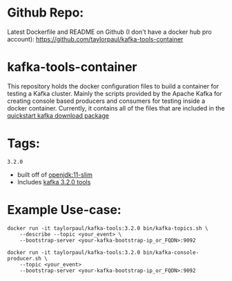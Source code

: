 # Github Repo:
Latest Dockerfile and README on Github (I don't have a docker hub pro account): https://github.com/taylorpaul/kafka-tools-container

# kafka-tools-container
This repository holds the docker configuration files to build a container for testing a Kafka cluster. Mainly the scripts provided by the Apache Kafka for creating console based producers and consumers for testing inside a docker container. Currently, it contains all of the files that are included in the [quickstart kafka download package](https://kafka.apache.org/documentation/#quickstart)

# Tags:
`3.2.0`
-  built off of [openjdk:11-slim](https://hub.docker.com/layers/openjdk/library/openjdk/11-slim/images/sha256-452daa20005a0f380b34b3d71a89e06cd7007086945fe3434d2a30fc1002475c?context=explore)
- Includes [kafka 3.2.0 tools](https://www.apache.org/dyn/closer.cgi?path=/kafka/3.2.0/kafka_2.13-3.2.0.tgz)

# Example Use-case:

```
docker run -it taylorpaul/kafka-tools:3.2.0 bin/kafka-topics.sh \
    --describe --topic <your_event> \
    --bootstrap-server <your-kafka-bootstrap-ip_or_FQDN>:9092

docker run -it taylorpaul/kafka-tools:3.2.0 bin/kafka-console-producer.sh \
    --topic <your_event> 
    --bootstrap-server <your-kafka-bootstrap-ip_or_FQDN>:9092
```

 